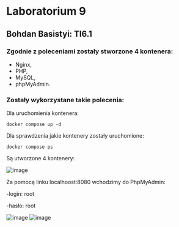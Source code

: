 # Laboratorium 9

## Bohdan Basistyi: TI6.1

### Zgodnie z poleceniami zostały stworzone 4 kontenera:
- Nginx,
- PHP,
- MySQL,
- phpMyAdmin.

### Zostały wykorzystane takie polecenia: 

Dla uruchomienia kontenera:

`docker compose up -d`

Dla sprawdzenia jakie kontenery zostały uruchomione: 

`docker compose ps`

Są utworzone 4 kontenery:

![image]()


Za pomocą linku localhoost:8080 wchodzimy do PhpMyAdmin:

-login: root

-hasło: root

![image]()
![image]()
